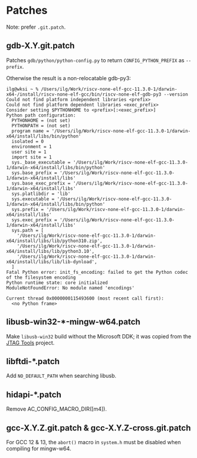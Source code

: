 # Patches

Note: prefer `.git.patch`.

## gdb-X.Y.git.patch

Patches `gdb/python/python-config.py` to return `CONFIG_PYTHON_PREFIX`
as `--prefix`.

Otherwise the result is a non-relocatable gdb-py3:

```console
ilg@wksi ~ % /Users/ilg/Work/riscv-none-elf-gcc-11.3.0-1/darwin-x64-/install/riscv-none-elf-gcc/bin/riscv-none-elf-gdb-py3 --version
Could not find platform independent libraries <prefix>
Could not find platform dependent libraries <exec_prefix>
Consider setting $PYTHONHOME to <prefix>[:<exec_prefix>]
Python path configuration:
  PYTHONHOME = (not set)
  PYTHONPATH = (not set)
  program name = '/Users/ilg/Work/riscv-none-elf-gcc-11.3.0-1/darwin-x64/install/libs/bin/python'
  isolated = 0
  environment = 1
  user site = 1
  import site = 1
  sys._base_executable = '/Users/ilg/Work/riscv-none-elf-gcc-11.3.0-1/darwin-x64/install/libs/bin/python'
  sys.base_prefix = '/Users/ilg/Work/riscv-none-elf-gcc-11.3.0-1/darwin-x64/install/libs'
  sys.base_exec_prefix = '/Users/ilg/Work/riscv-none-elf-gcc-11.3.0-1/darwin-x64/install/libs'
  sys.platlibdir = 'lib'
  sys.executable = '/Users/ilg/Work/riscv-none-elf-gcc-11.3.0-1/darwin-x64/install/libs/bin/python'
  sys.prefix = '/Users/ilg/Work/riscv-none-elf-gcc-11.3.0-1/darwin-x64/install/libs'
  sys.exec_prefix = '/Users/ilg/Work/riscv-none-elf-gcc-11.3.0-1/darwin-x64/install/libs'
  sys.path = [
    '/Users/ilg/Work/riscv-none-elf-gcc-11.3.0-1/darwin-x64/install/libs/lib/python310.zip',
    '/Users/ilg/Work/riscv-none-elf-gcc-11.3.0-1/darwin-x64/install/libs/lib/python3.10',
    '/Users/ilg/Work/riscv-none-elf-gcc-11.3.0-1/darwin-x64/install/libs/lib/lib-dynload',
  ]
Fatal Python error: init_fs_encoding: failed to get the Python codec of the filesystem encoding
Python runtime state: core initialized
ModuleNotFoundError: No module named 'encodings'

Current thread 0x0000000115493600 (most recent call first):
  <no Python frame>
```

## libusb-win32-*-mingw-w64.patch

Make `libusb-win32` build without the Microsoft DDK; it was copied from the [JTAG Tools](https://gitorious.org/jtag-tools/openocd-mingw-build-scripts) project.

## libftdi-*.patch

Add `NO_DEFAULT_PATH` when searching libusb.

## hidapi-*.patch

Remove AC_CONFIG_MACRO_DIR([m4]).

## gcc-X.Y.Z.git.patch & gcc-X.Y.Z-cross.git.patch

For GCC 12 & 13, the `abort()` macro in `system.h` must be disabled when
compiling for mingw-w64.
